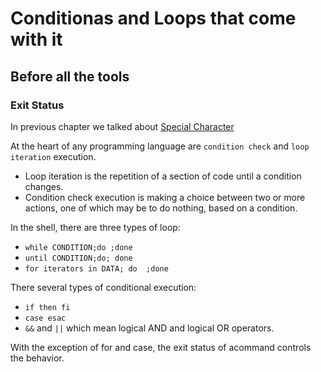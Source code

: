 <!--for while until select loops and alike-->
# Conditionas and Loops that come with it

## Before all the tools

### Exit Status

In previous chapter we talked about [Special Character](../Exercises/01_in_out_and_through/README.md)


At the heart of any programming language are `condition check`  and `loop iteration` execution. 

- Loop iteration is the repetition of a section of code until a condition changes.
- Condition check execution is making a choice between two or more actions, one of which may be to do nothing, based on a condition.
 
In the shell, there are three types of loop:

- `while CONDITION;do ;done`
- `until CONDITION;do; done`
- `for iterators in DATA; do  ;done`

There several types of conditional execution: 

- `if then fi`
- `case esac`
- `&&` and `||` which mean logical AND and logical OR operators.
  
With the exception of for and case, the exit status of acommand controls the behavior.

